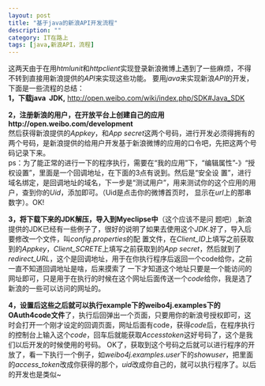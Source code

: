 ```yaml
---
layout: post
title: "基于java的新浪API开发流程"
description: ""
category: IT在路上
tags: [java,新浪API，流程]
---
```

这两天由于在用*htmlunit*和*httpclient*实现登录新浪微博上遇到了一些麻烦，不得不转到直接用新浪提供的*API*来实现这些功能。
要用*java*来实现新浪*API*的开发，下面是一些流程的总结：  
<strong>1，下载java  JDK,</strong>
<a href="http://open.weibo.com/wiki/index.php/SDK#Java_SDK" target="_blank">http://open.weibo.com/wiki/index.php/SDK#Java_SDK</a>
<strong></strong>

<strong>2，注册新浪的用户，在开放平台上创建自己的应用http://open.weibo.com/development</strong>  
然后获得新浪提供的*Appkey*，和*App secret*这两个号码，进行开发必须得拥有的两个号码，是新浪提供的给用户开发基于新浪微博的应用的口令吧，先把这两个号码记录下来。  
ps：为了能正常的进行一下的程序执行，需要在“我的应用”下，“编辑属性”-》“授权设置”，里面是一个回调地址，在下面的3点有说到。然后是“安全设 置”，进行域名绑定，是回调地址的域名，下一步是“测试用户”，用来测试你的这个应用的用户，查到你的*Uid*，添加即可。（Uid是点击你的微博首页时， 显示在*url*上的那串数字）。OK!

<strong>3，将下载下来的JDK解压，导入到Myeclipse中</strong>（这个应该不是问 题吧）,新浪提供的JDK已经有一些例子了，很好的说明了如果去使用这个*JDK*.好了，导入后要修改一个文件，叫*config.properties*的配 置文件，在*Client_ID*上填写之前获取到的*Appkey*，*Client_SCRETE*上填写之前获取到的*App secret*，然后就到了*redirect_URL*，这个是回调地址，用于在你执行程序后返回一个code给你，之前一直不知道回调地址是啥，后来摸索了 一下才知道这个地址只要是一个能访问的网址即可，只是用于在执行的时候在这个网址后面传送一个*code*给你，我是选了新浪的一些可以访问的网址的。

<strong>4，设置后这些之后就可以执行example下的weibo4j.examples下的OAuth4code文件</strong>了，执行后回弹出一个页面，只要用你的新浪号授权即可，这时会打开一个刚才设定的回调页面，网址后面有code，获得*code*后，在程序执行的控制台上输入这个*code*，回车后就能获取*Accesstoken*这好号码了，这个是我们以后开发的时候使用的号码。
OK了，获取到这个号码之后就可以进行程序的开放了，看一下执行一个例子，如*weibo4j.examples.user*下的*showuser*，把里面的*access_token*改成你获得的那个，*uid*改成你自己的，就可以执行程序了。以后的开发也是类似~